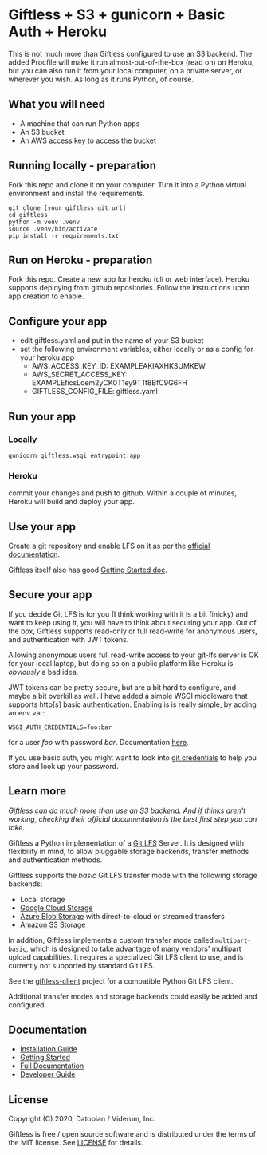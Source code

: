 # Giftless + S3 + gunicorn + Basic Auth + Heroku

This is not much more than Giftless configured to use an S3 backend. The added
Procfile will make it run almost-out-of-the-box (read on) on Heroku, but you can
also run it from your local computer, on a private server, or wherever you wish.
As long as it runs Python, of course.

## What you will need

- A machine that can run Python apps
- An S3 bucket
- An AWS access key to access the bucket

## Running locally - preparation

Fork this repo and clone it on your computer. Turn it into a Python virtual environment
and install the requirements.

```
git clone [your giftless git url]
cd giftless
python -m venv .venv
source .venv/bin/activate
pip install -r requirements.txt
```

## Run on Heroku - preparation

Fork this repo. Create a new app for heroku (cli or web interface). Heroku supports
deploying from github repositories. Follow the instructions upon app creation to enable.

## Configure your app

- edit giftless.yaml and put in the name of your S3 bucket
- set the following environment variables, either locally or as a config for your heroku app
  - AWS_ACCESS_KEY_ID:     EXAMPLEAKIAXHKSUMKEW
  - AWS_SECRET_ACCESS_KEY: EXAMPLEficsLoem2yCK0T1ey9TTt8BfC9G6FH
  - GIFTLESS_CONFIG_FILE:  giftless.yaml

## Run your app
### Locally

```
gunicorn giftless.wsgi_entrypoint:app
```

### Heroku

commit your changes and push to github. Within a couple of minutes, Heroku will build and deploy
your app.

## Use your app

Create a git repository and enable LFS on it as per the [official documentation](https://git-lfs.github.com/).

Giftless itself also has good [Getting Started doc](https://giftless.datopian.com/en/latest/quickstart.html).

## Secure your app

If you decide Git LFS is for you (I think working with it is a bit finicky) and want to keep using it, 
you will have to think about securing your app. Out of the box, Giftless supports read-only or full
read-write for anonymous users, and authentication with JWT tokens.

Allowing anonymous users full read-write access to your git-lfs server is OK for your local laptop,
but doing so on a public platform like Heroku is _obviously_ a bad idea.

JWT tokens can be pretty secure, but are a bit hard to configure, and maybe a bit overkill as well.
I have added a simple WSGI middleware that supports http[s] basic authentication. Enabling is is really
simple, by adding an env var: 
```
WSGI_AUTH_CREDENTIALS=foo:bar
```
for a user _foo_ with password _bar_. Documentation [here](https://pypi.org/project/wsgi-basic-auth/).

If you use basic auth, you might want to look into [git credentials](https://git-scm.com/docs/gitcredentials) 
to help you store and look up your password.



## Learn more

_Giftless can do much more than use an S3 backend. And if thinks aren't working, checking their official
documentation is the best first step you can take._

Giftless a Python implementation of a [Git LFS][1] Server. It is designed
with flexibility in mind, to allow pluggable storage backends, transfer
methods and authentication methods.

Giftless supports the *basic* Git LFS transfer mode with the following
storage backends:

* Local storage
* [Google Cloud Storage](https://cloud.google.com/storage)
* [Azure Blob Storage](https://azure.microsoft.com/en-us/services/storage/blobs/)
  with direct-to-cloud or streamed transfers
* [Amazon S3 Storage](https://aws.amazon.com/s3/)

In addition, Giftless implements a custom transfer mode called `multipart-basic`,
which is designed to take advantage of many vendors' multipart upload
capabilities. It requires a specialized Git LFS client to use, and is currently 
not supported by standard Git LFS. 

See the [giftless-client](https://github.com/datopian/giftless-client) project
for a compatible Python Git LFS client. 

Additional transfer modes and storage backends could easily be added and
configured.

[1]: https://git-lfs.github.com/

Documentation
-------------
* [Installation Guide](https://giftless.datopian.com/en/latest/installation.html)
* [Getting Started](https://giftless.datopian.com/en/latest/quickstart.html) 
* [Full Documentation](https://giftless.datopian.com/en/latest/)
* [Developer Guide](https://giftless.datopian.com/en/latest/development.html)

License
-------
Copyright (C) 2020, Datopian / Viderum, Inc.

Giftless is free / open source software and is distributed under the terms of
the MIT license. See [LICENSE](LICENSE) for details.
